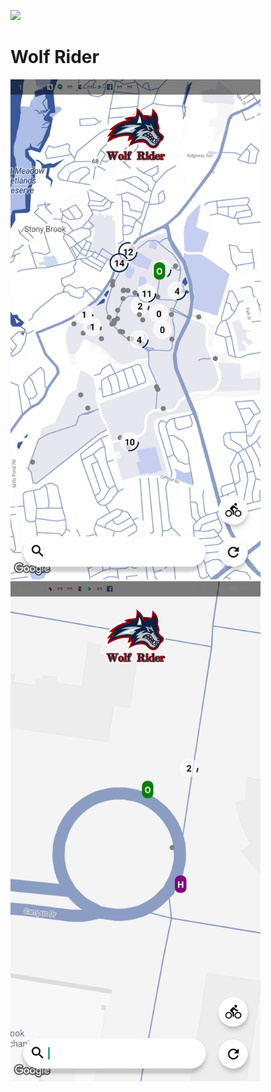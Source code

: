 <img src="/screenshots/demo.gif" width="400px"></img>

# Wolf Rider

<img src="/screenshots/screen1.png" width="400px"></img>
<img src="/screenshots/screen2.png" width="400px"></img>
